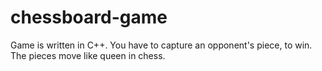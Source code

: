 # chessboard-game

Game is written in C++. You have to capture an opponent's piece, to win. The pieces move like queen in chess. 